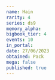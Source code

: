 ```yaml
---
name: Hain
rarity: 4
series: ds9
memory_alpha:
bigbook_tier: 4
events: 10
in_portal:
date: 27/06/2023
obtained: Pack
mega: false
published: true
---
```



